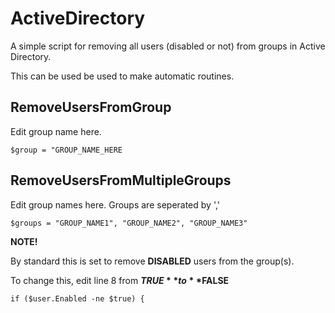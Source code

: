 # ActiveDirectory
A simple script for removing all users (disabled or not) from groups in Active Directory.


This can be used be used to make automatic routines.


## RemoveUsersFromGroup
Edit group name here.

```
$group = "GROUP_NAME_HERE
```


## RemoveUsersFromMultipleGroups
Edit group names here. Groups are seperated by ','

```
$groups = "GROUP_NAME1", "GROUP_NAME2", "GROUP_NAME3"
```





**NOTE!**

By standard this is set to remove **DISABLED** users from the group(s).


To change this, edit line 8 from **$TRUE** to **$FALSE**

```
if ($user.Enabled -ne $true) {
```
